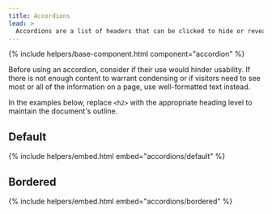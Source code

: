 ```yaml
---
title: Accordions
lead: >
  Accordions are a list of headers that can be clicked to hide or reveal additional content.
---
```


{% include helpers/base-component.html component="accordion" %}

Before using an accordion, consider if their use would hinder usability. If there is not enough content to warrant condensing or if visitors need to see most or all of the information on a page, use well-formatted text instead.

In the examples below, replace `<h2>` with the appropriate heading level to maintain the document's outline.

## Default

{% include helpers/embed.html embed="accordions/default" %}

## Bordered

{% include helpers/embed.html embed="accordions/bordered" %}
